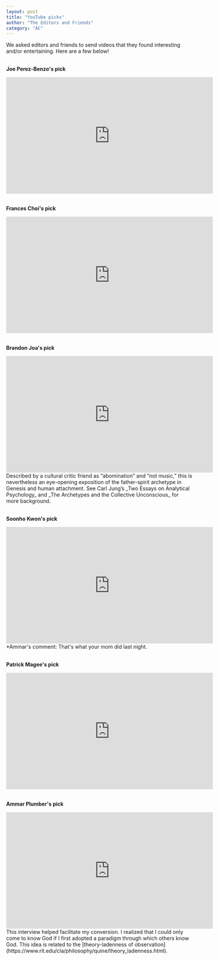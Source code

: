 ```yaml
---
layout: post
title: "YouTube picks"
author: "The Editors and Friends"
category: "AC"
---
```

We asked editors and friends to send videos that they found interesting and/or entertaining. Here are a few below!
<br><br>

__Joe Perez-Benzo's pick__

<iframe width="560" height="315" src="https://www.youtube.com/embed/huJ81Mq2y34" title="YouTube video player" frameborder="0" allow="accelerometer; autoplay; clipboard-write; encrypted-media; gyroscope; picture-in-picture" allowfullscreen></iframe>
<br><br>

__Frances Choi's pick__

<iframe width="560" height="315" src="https://www.youtube.com/embed/AeZmWr-ttLY" title="YouTube video player" frameborder="0" allow="accelerometer; autoplay; clipboard-write; encrypted-media; gyroscope; picture-in-picture" allowfullscreen></iframe>
<br><br>

__Brandon Joa's pick__

<iframe width="560" height="315" src="https://www.youtube.com/embed/BJHEaWfpFqA" title="YouTube video player" frameborder="0" allow="accelerometer; autoplay; clipboard-write; encrypted-media; gyroscope; picture-in-picture" allowfullscreen></iframe>
<br>
Described by a cultural critic friend as “abomination” and “not music,” this is nevertheless an eye-opening exposition of the father-spirit archetype in Genesis and human attachment. See Carl Jung’s _Two Essays on Analytical Psychology_ and _The Archetypes and the Collective Unconscious_ for more background.
<br><br>

__Soonho Kwon's pick__

<iframe width="560" height="315" src="https://www.youtube.com/embed/WEWVSPMFKUc" title="YouTube video player" frameborder="0" allow="accelerometer; autoplay; clipboard-write; encrypted-media; gyroscope; picture-in-picture" allowfullscreen></iframe>
<br>
*Ammar's comment: That's what your mom did last night.
<br><br>

__Patrick Magee's pick__

<iframe width="560" height="315" src="https://www.youtube.com/embed/tSAwZP8e-zQ" title="YouTube video player" frameborder="0" allow="accelerometer; autoplay; clipboard-write; encrypted-media; gyroscope; picture-in-picture" allowfullscreen></iframe>
<br><br>

__Ammar Plumber's pick__

<iframe width="560" height="315" src="https://www.youtube.com/embed/XxE0RgI8U_o" title="YouTube video player" frameborder="0" allow="accelerometer; autoplay; clipboard-write; encrypted-media; gyroscope; picture-in-picture" allowfullscreen></iframe>
<br>
This interview helped facilitate my conversion. I realized that I could only come to know God if I first adopted a paradigm through which others know God. This idea is related to the [theory-ladenness of observation](https://www.rit.edu/cla/philosophy/quine/theory_ladenness.html).
<br><br>
